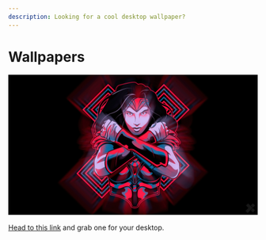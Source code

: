 ```yaml
---
description: Looking for a cool desktop wallpaper?
---
```


# Wallpapers

![WW84 X-Team Wallpaper](../../.gitbook/assets/ww84_desktop_2.jpg)

[Head to this link](https://www.dropbox.com/home/X-Team's%20shared%20workspace/Assets/Wallpapers) and grab one for your desktop.

